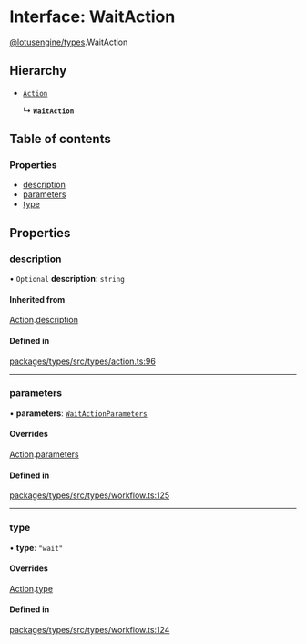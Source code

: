 # Interface: WaitAction

[@lotusengine/types](../wiki/@lotusengine.types).WaitAction

## Hierarchy

- [`Action`](../wiki/@lotusengine.types.Action)

  ↳ **`WaitAction`**

## Table of contents

### Properties

- [description](../wiki/@lotusengine.types.WaitAction#description)
- [parameters](../wiki/@lotusengine.types.WaitAction#parameters)
- [type](../wiki/@lotusengine.types.WaitAction#type)

## Properties

### description

• `Optional` **description**: `string`

#### Inherited from

[Action](../wiki/@lotusengine.types.Action).[description](../wiki/@lotusengine.types.Action#description)

#### Defined in

[packages/types/src/types/action.ts:96](https://github.com/lotusengine/sdk/blob/f1f5297/packages/types/src/types/action.ts#L96)

___

### parameters

• **parameters**: [`WaitActionParameters`](../wiki/@lotusengine.types.WaitActionParameters)

#### Overrides

[Action](../wiki/@lotusengine.types.Action).[parameters](../wiki/@lotusengine.types.Action#parameters)

#### Defined in

[packages/types/src/types/workflow.ts:125](https://github.com/lotusengine/sdk/blob/f1f5297/packages/types/src/types/workflow.ts#L125)

___

### type

• **type**: ``"wait"``

#### Overrides

[Action](../wiki/@lotusengine.types.Action).[type](../wiki/@lotusengine.types.Action#type)

#### Defined in

[packages/types/src/types/workflow.ts:124](https://github.com/lotusengine/sdk/blob/f1f5297/packages/types/src/types/workflow.ts#L124)
